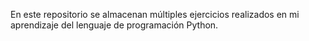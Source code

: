 En este repositorio se almacenan múltiples ejercicios realizados en mi aprendizaje del lenguaje de programación Python.


